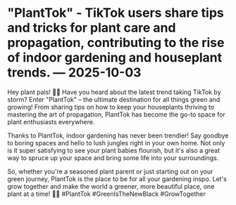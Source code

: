 # "PlantTok" - TikTok users share tips and tricks for plant care and propagation, contributing to the rise of indoor gardening and houseplant trends. — 2025-10-03

Hey plant pals! 🌿🌟 Have you heard about the latest trend taking TikTok by storm? Enter "PlantTok" – the ultimate destination for all things green and growing! From sharing tips on how to keep your houseplants thriving to mastering the art of propagation, PlantTok has become the go-to space for plant enthusiasts everywhere.

Thanks to PlantTok, indoor gardening has never been trendier! Say goodbye to boring spaces and hello to lush jungles right in your own home. Not only is it super satisfying to see your plant babies flourish, but it's also a great way to spruce up your space and bring some life into your surroundings.

So, whether you're a seasoned plant parent or just starting out on your green journey, PlantTok is the place to be for all your gardening inspo. Let's grow together and make the world a greener, more beautiful place, one plant at a time! 🌱💚 #PlantTok #GreenIsTheNewBlack #GrowTogether